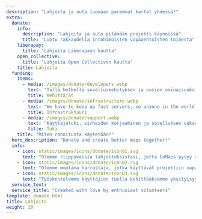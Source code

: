 ```yaml
---
description: "Lahjoita ja auta luomaan paremmat kartat yhdessä!"
extra:
  donate:
    info:
      description: "Lahjoita ja auta pitämään projekti käynnissä"
      title: "Luotu rakkaudella intohimoisten vapaaehtoisten toimesta"
    liberapay:
      title: "Lahjoita Liberapayn kautta"
    open_collective:
      title: "Lahjoita Open Collectiven kautta"
    title: Lahjoita
  funding:
    items:
      - media: /images/donate/developers.webp
        text: "Tällä hetkellä sovelluskehityksen ja uusien ominaisuuksien kehityksen käytettävissä ei ole kokoaikaista tiimiä. Sovelluksen johdonmukainen eteenpäin vieminen edellyttää ydintiimiä."
        title: Kehittäjät
      - media: /images/donate/infrastructure.webp
        text: "We have to keep up fast servers, so anyone in the world can download free map data updates without delays. These maps data transfers make up large, and growing, amounts of data each month."
        title: Infrastruktuuri
      - media: /images/donate/support.webp
        text: "Käyttäjätuki, virheiden korjaaminen ja sovelluksen vakauden parantaminen ovat ensisijaisia tavoitteitamme."
        title: Tuki
    title: "Miten rahoitusta käytetään?"
  hero_description: "Donate and create better maps together!"
  info:
    - icon: static/images/icons/donate/icon01.svg
      text: "Olemme riippuvaisia lahjoituksistasi, jotta CoMaps pysyy avoimena ja ilmaisena"
    - icon: static/images/icons/donate/icon02.svg
      text: "Olemme muutama harrastaja, jotka käyttävät projektiin vapaa-aikaansa. Rakastamme sitä, mitä teemme ja rakastamme käyttäjiämme"
    - icon: static/images/icons/donate/icon03.svg
      text: "Työskentelemme käyttäjien tuella kehittääksemme yksityisyyteen panostavaan karttanavigoinnin"
  service_text:
  service_title: "Created with love by enthusiast volunteers"
template: donate.html
title: Lahjoita
weight: 10
---
```


